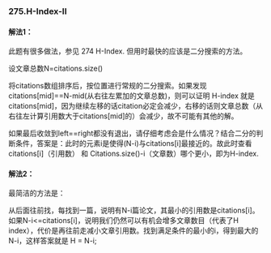 ### 275.H-Index-II

#### 解法1：

此题有很多做法，参见 274 H-Index. 但用时最快的应该是二分搜索的方法。

设文章总数N=citations.size()

将citations数组排序后，按位置进行常规的二分搜索。如果发现 citations[mid]==N-mid(从右往左累加的文章总数)，则可以证明 H-index 就是 citations[mid]，因为继续左移的话citation必定会减少，右移的话则文章总数（从右往左计算引用数大于citations[mid]的）会减少，故不可能有其他的解。  

如果最后收敛到left==right都没有退出，请仔细考虑会是什么情况？结合二分的判断条件，答案是：此时的元素i是使得(N-i)与citations[i]最接近的。故此时查看citations[i]（引用数） 和 Citations.size()-i（文章数）哪个更小，即为H-index.

#### 解法2：

最简洁的方法是：

从后面往前找，每找到一篇，说明有N-i篇论文，其最小的引用数是citations[i]。如果N-i<=citations[i]，说明我们仍然可以有机会增多文章数目（代表了H index），代价是再往前走减小文章引用数。找到满足条件的最小的i，得到最大的N-i，这样答案就是 H = N-i;
